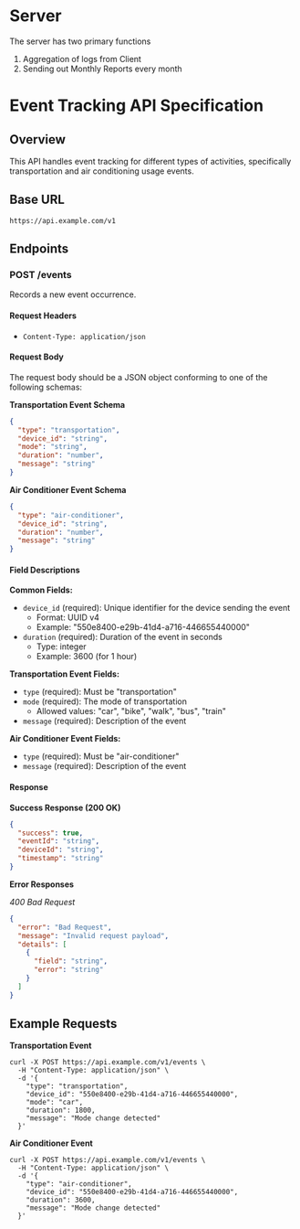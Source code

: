 # Server
The server has two primary functions
1. Aggregation of logs from Client 
2. Sending out Monthly Reports every month 

# Event Tracking API Specification

## Overview
This API handles event tracking for different types of activities, specifically transportation and air conditioning usage events.

## Base URL
`https://api.example.com/v1`

## Endpoints

### POST /events
Records a new event occurrence.

#### Request Headers
- `Content-Type: application/json`

#### Request Body

The request body should be a JSON object conforming to one of the following schemas:

**Transportation Event Schema**
```json
{
  "type": "transportation",
  "device_id": "string",
  "mode": "string",
  "duration": "number",
  "message": "string"
}
```

**Air Conditioner Event Schema**
```json
{
  "type": "air-conditioner",
  "device_id": "string",
  "duration": "number",
  "message": "string"
}
```

#### Field Descriptions

**Common Fields:**
- `device_id` (required): Unique identifier for the device sending the event
  - Format: UUID v4
  - Example: "550e8400-e29b-41d4-a716-446655440000"
- `duration` (required): Duration of the event in seconds
  - Type: integer
  - Example: 3600 (for 1 hour)

**Transportation Event Fields:**
- `type` (required): Must be "transportation"
- `mode` (required): The mode of transportation
  - Allowed values: "car", "bike", "walk", "bus", "train"
- `message` (required): Description of the event

**Air Conditioner Event Fields:**
- `type` (required): Must be "air-conditioner"
- `message` (required): Description of the event

#### Response

**Success Response (200 OK)**
```json
{
  "success": true,
  "eventId": "string",
  "deviceId": "string",
  "timestamp": "string"
}
```

**Error Responses**

*400 Bad Request*
```json
{
  "error": "Bad Request",
  "message": "Invalid request payload",
  "details": [
    {
      "field": "string",
      "error": "string"
    }
  ]
}
```

## Example Requests

**Transportation Event**
```curl
curl -X POST https://api.example.com/v1/events \
  -H "Content-Type: application/json" \
  -d '{
    "type": "transportation",
    "device_id": "550e8400-e29b-41d4-a716-446655440000",
    "mode": "car",
    "duration": 1800,
    "message": "Mode change detected"
  }'
```

**Air Conditioner Event**
```curl
curl -X POST https://api.example.com/v1/events \
  -H "Content-Type: application/json" \
  -d '{
    "type": "air-conditioner",
    "device_id": "550e8400-e29b-41d4-a716-446655440000",
    "duration": 3600,
    "message": "Mode change detected"
  }'
```